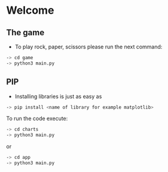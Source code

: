 # Welcome

## The game
* To play rock, paper, scissors please run the next command:
```sh
-> cd game
-> python3 main.py
```

## PIP
* Installing libraries is just as easy as
```sh
-> pip install <name of library for example matplotlib>
```
To run the code execute:
```sh
-> cd charts
-> python3 main.py
```
or
```sh
-> cd app
-> python3 main.py
```
